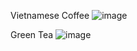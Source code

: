 Vietnamese Coffee
![image](https://github.com/user-attachments/assets/a2a65f61-161d-4732-b743-992d8dc126e9)

Green Tea
![image](https://github.com/user-attachments/assets/ffabd4b1-a5c4-4abf-916b-d901984fdbbf)
